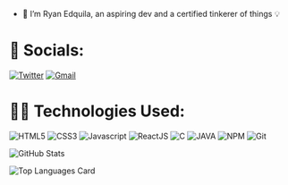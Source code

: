 - 👋 I’m Ryan Edquila, an aspiring dev and a certified tinkerer of things 💡

<!---
rcseven/rcseven is a ✨ special ✨ repository because its `README.md` (this file) appears on your GitHub profile.
You can click the Preview link to take a look at your changes.
--->
# 📱 Socials:
[![Twitter](https://img.shields.io/badge/Twitter-1DA1F2?style=for-the-badge&logo=twitter&logoColor=white)](https://twitter.com/arceeseven) [![Gmail](https://img.shields.io/badge/Gmail-D14836?style=for-the-badge&logo=gmail&logoColor=white)](rcedquila@gmail.com)

# 👨‍💻 Technologies Used:
![HTML5](https://img.shields.io/badge/HTML5-E34F26?style=for-the-badge&logo=html5&logoColor=white) ![CSS3](https://img.shields.io/badge/CSS3-1572B6?style=for-the-badge&logo=css3&logoColor=white) ![Javascript](https://img.shields.io/badge/JavaScript-F7DF1E?style=for-the-badge&logo=javascript&logoColor=black) ![ReactJS](https://img.shields.io/badge/-ReactJs-61DAFB?logo=react&logoColor=white&style=for-the-badge) ![C](https://img.shields.io/badge/C-00599C?style=for-the-badge&logo=c&logoColor=white) ![JAVA](https://img.shields.io/badge/Java-ED8B00?style=for-the-badgge&logo=java&logoColor=white) ![NPM](https://img.shields.io/badge/NPM-%23000000.svg?style=for-the-badge&logo=npm&logoColor=white) ![Git](https://img.shields.io/badge/-Git-important?logo=Git&logoColor=white&style=for-the-badge)

![GitHub Stats](https://github-readme-stats.vercel.app/api?username=rcseven&theme=radical)

![Top Languages Card](https://github-readme-stats.vercel.app/api/top-langs/?username=rcseven&theme=radical&layout=compact)
